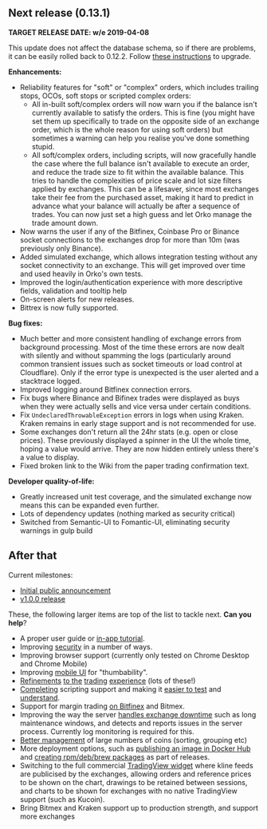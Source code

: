 ## Next release (0.13.1)

**TARGET RELEASE DATE: w/e 2019-04-08**

This update does not affect the database schema, so if there are problems, it can be easily rolled back to 0.12.2. Follow [these instructions](https://github.com/gruelbox/orko/wiki/Upgrading) to upgrade.

**Enhancements:**

* Reliability features for "soft" or "complex" orders, which includes trailing stops, OCOs, soft stops or scripted complex orders:
    * All in-built soft/complex orders will now warn you if the balance isn't currently available to satisfy the orders. This is fine (you might have set them up specifically to trade on the opposite side of an exchange order, which is the whole reason for using soft orders) but sometimes a warning can help you realise you've done something stupid.
    * All soft/complex orders, including scripts, will now gracefully handle the case where the full balance isn't available to execute an order, and reduce the trade size to fit within the available balance.  This tries to handle the complexities of price scale and lot size filters applied by exchanges. This can be a lifesaver, since most exchanges take their fee from the purchased asset, making it hard to predict in advance what your balance will actually be after a sequence of trades. You can now just set a high guess and let Orko manage the trade amount down.
* Now warns the user if any of the Bitfinex, Coinbase Pro or Binance socket connections to the exchanges drop for more than 10m (was previously only Binance).
* Added simulated exchange, which allows integration testing without any socket connectivity to an exchange.  This will get improved over time and used heavily in Orko's own tests.
* Improved the login/authentication experience with more descriptive fields, validation and tooltip help
* On-screen alerts for new releases.
* Bittrex is now fully supported.

**Bug fixes:**

* Much better and more consistent handling of exchange errors from background processing. Most of the time these errors are now dealt with silently and without spamming the logs (particularly around common transient issues such as socket timeouts or load control at Cloudflare). Only if the error type is unexpected is the user alerted and a stacktrace logged. 
* Improved logging around Bitfinex connection errors.
* Fix bugs where Binance and Bifinex trades were displayed as buys when they were actually sells and vice versa under certain conditions.
* Fix `UndeclaredThrowableException` errors in logs when using Kraken. Kraken remains in early stage support and is not recommended for use.
* Some exchanges don't return all the 24hr stats (e.g. open or close prices). These previously displayed a spinner in the UI the whole time, hoping a value would arrive. They are now hidden entirely unless there's a value to display.
* Fixed broken link to the Wiki from the paper trading confirmation text.

**Developer quality-of-life:**

* Greatly increased unit test coverage, and the simulated exchange now means this can be expanded even further.
* Lots of dependency updates (nothing marked as security critical)
* Switched from Semantic-UI to Fomantic-UI, eliminating security warnings in gulp build

## After that

Current milestones:

- [Initial public announcement](../projects/3)
- [v1.0.0 release](../projects/5)

These, the following larger items are top of the list to tackle next. **Can you help**?

- A proper user guide or [in-app tutorial](../issues/116).
- Improving [security](../issues?utf8=%E2%9C%93&q=is%3Aissue+is%3Aopen+label%3Asecurity) in a number of ways.
- Improving browser support (currently only tested on Chrome Desktop and Chrome Mobile)
- Improving [mobile UI](../issues/21) for "thumbability".
- [Refinements](../issues/10) [to the](../issues/11) [trading](../issues/13) [experience](../issues/14) (lots of these!)
- [Completing](../issues/144) scripting support and making it [easier to test](../issues/109) and [understand](../issues/122).
- Support for margin trading [on Bitfinex](../issues/83) and Bitmex.
- Improving the way the server [handles exchange downtime](../issues/124) such as long maintenance windows, and detects and reports issues in the server process. Currently log monitoring is required for this.
- [Better management](../issues/125) of large numbers of coins (sorting, grouping etc)
- More deployment options, such as [publishing an image in Docker Hub](../issues/51) and [creating rpm/deb/brew packages](../issues/115) as part of releases.
- Switching to the full commercial [TradingView widget](../issues/35) where kline feeds are publicised by the exchanges, allowing orders and reference prices to be shown on the chart, drawings to be retained between sessions, and charts to be shown for exchanges with no native TradingView support (such as Kucoin).
- Bring Bitmex and Kraken support up to production strength, and support more exchanges